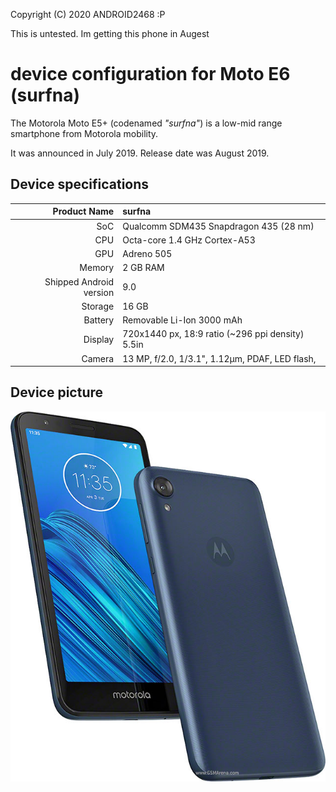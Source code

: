 Copyright (C) 2020 ANDROID2468 :P

This is untested. Im getting this phone in Augest 

device configuration for Moto E6 (surfna)
==================================================

The Motorola Moto E5+ (codenamed _"surfna"_) is a low-mid range smartphone from Motorola mobility.

It was announced in July 2019. Release date was August 2019.

## Device specifications

| Product Name | surfna                                           |  
| -----------: | :----------------------------------------------  |
| SoC          | Qualcomm SDM435 Snapdragon 435 (28 nm)           |
| CPU          | Octa-core 1.4 GHz Cortex-A53                     | 
| GPU          | Adreno 505                                       | 
| Memory       | 2 GB RAM                                         | 
| Shipped Android version | 9.0                                   | 
| Storage      | 16 GB                                            |                                  
| Battery      | Removable Li-Ion 3000 mAh                        |
| Display      | 720x1440 px, 18:9 ratio (~296 ppi density) 5.5in |
| Camera       | 13 MP, f/2.0, 1/3.1", 1.12µm, PDAF, LED flash,   | 

## Device picture

![Motorola Moto E6](https://raw.githubusercontent.com/ANDROID2468/twrp_device_motorola_surfna/android-9.0/motorola-moto-e6.jpg "Moto E6 in blue")

